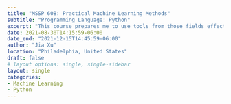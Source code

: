 ```yaml
---
title: "MSSP 608: Practical Machine Learning Methods"
subtitle: "Programming Language: Python"
excerpt: "This course prepares me to use tools from those fields effectively in applied contexts and build skills including (1) feature representations of spreadsheet-based or text datasets; (2) training classification and regression models for prediction tasks; (3) evaluation of machine learning model accuracy and error analysis; and (4) reasoning about predictive models and making tradeoffs like bias vs. variance, granularity and annotation complexity in labeled training data, and the ethical application of predictive modeling to human-centered data."
date: 2021-08-30T14:15:59-06:00
date_end: "2021-12-15T14:45:59-06:00"
author: "Jia Xu"
location: "Philadelphia, United States"
draft: false
# layout options: single, single-sidebar
layout: single
categories:
- Machine Learning
- Python
---
```


